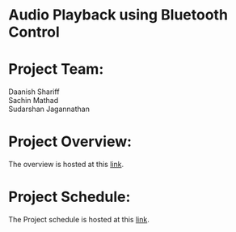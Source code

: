 # Audio Playback using Bluetooth Control

# Project Team:
Daanish Shariff \
Sachin Mathad \
Sudarshan Jagannathan 

# Project Overview:
The overview is hosted at this [link](https://github.com/sachininja/final-project-SachinMathad/wiki/Project-Overview).

# Project Schedule:
The Project schedule is hosted at this [link](https://github.com/users/sachininja/projects/1/views/1?groupedBy%5BcolumnId%5D=39014094).
